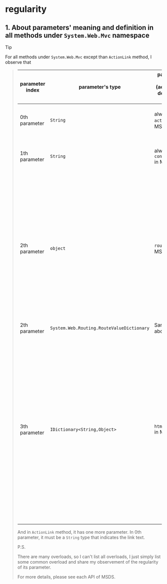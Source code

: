 # regularity
## 1. About parameters' meaning and definition in all methods under `System.Web.Mvc` namespace

> [!TIP]
> For all methods under `System.Web.Mvc` except than `ActionLink` method, I observe that
> 
>>
>> | parameter index | parameter's type | parameter's name (according to definition in MSDS) | description |
>> | --------------- | ---------------- | ---------------- | ----------- |
>> | 0th parameter | `String` | always named `actionName` in MSDS | It is self-explanatory, it indicates the action's name. |
>> | 1th parameter | `String` | always named `controllerName` in MSDS | It is self-explanatory, it indicates the controller's name. |
>> | 2th parameter | `object` | `routeValues` in MSDS | An object that contains the parameters for a route. The parameters are retrieved through reflection by examining the properties of the object. The object is typically created by using object initializer syntax. |
>> | 2th parameter | `System.Web.Routing.RouteValueDictionary` | Same as above | Same as above |
>> | 3th parameter | `IDictionary<String,Object>` | `htmlAttributes` in MSDS | An object that contains the HTML attributes to set for the element. In each key-value pair, it will define a new attribute name by key and assign the value as attribute's value (if the key does not exist in the attributes), or it will override the attribute with value (if the key does not exist in the attributes). |
>>
>> And in `ActionLink` method, it has one more parameter. In 0th parameter, it must be a `String` type that indicates the link text. 
>>
>> P.S.
>> 
>> There are many overloads, so I can't list all overloads, I just simply list some common overload and share my observement of the regularity of its parameter.
>>
>> For more details, please see each API of MSDS.
